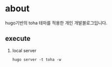 # about

hugo기반의 toha 테마를 적용한 개인 개발블로그입니다.


## execute

1. local server

    ```
    hugo server -t toha -w
    ```